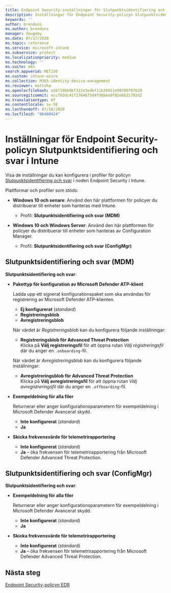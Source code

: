 ```yaml
---
title: Endpoint Security-inställningar för Slutpunktsidentifiering och svar i Intune | Microsoft Docs
description: Inställningar för Endpoint Security-policyn Slutpunktsidentifiering och svar i Microsoft Intune
keywords: ''
author: brenduns
ms.author: brenduns
manager: dougeby
ms.date: 07/17/2020
ms.topic: reference
ms.service: microsoft-intune
ms.subservice: protect
ms.localizationpriority: medium
ms.technology: ''
ms.suite: ems
search.appverid: MET150
ms.custom: intune-azure
ms.collection: M365-identity-device-management
ms.reviewer: mattsha
ms.openlocfilehash: e26719bb9bf322e3e4bf11b39911e98788707629
ms.sourcegitcommit: eccf83dc41f2764675d4fd6b6e9f02e6631792d2
ms.translationtype: HT
ms.contentlocale: sv-SE
ms.lasthandoff: 07/18/2020
ms.locfileid: "86460424"
---
```

# <a name="endpoint-detection-and-response-policy-settings-for-endpoint-security-in-intune"></a>Inställningar för Endpoint Security-policyn Slutpunktsidentifiering och svar i Intune

Visa de inställningar du kan konfigurera i profiler för policyn [Slutpunktsidentifiering och svar](../protect/endpoint-security-edr-policy.md) i noden Endpoint Security i Intune.

Plattformar och profiler som stöds:

- **Windows 10 och senare**: Använd den här plattformen för policyer du distribuerar till enheter som hanteras med Intune.
  - Profil: **Slutpunktsidentifiering och svar (MDM)**

- **Windows 10 och Windows Server**: Använd den här plattformen för policyer du distribuerar till enheter som hanteras av Configuration Manager.
  - Profil: **Slutpunktsidentifiering och svar (ConfigMgr)**

## <a name="endpoint-detection-and-response-mdm"></a>Slutpunktsidentifiering och svar (MDM)

**Slutpunktsidentifiering och svar**:

- **Pakettyp för konfiguration av Microsoft Defender ATP-klient**

  Ladda upp ett signerat konfigurationspaket som ska användas för registrering av Microsoft Defender ATP-klienten.

  - **Ej konfigurerat** (*standard*)
  - **Registreringsblob**  
  - **Avregistreringsblob**  

  När värdet är *Registreringsblob* kan du konfigurera följande inställningar:

  - **Registreringsblob för Advanced Threat Protection**  
    Klicka på **Välj registreringsfil** för att öppna rutan *Välj registreringsfil* där du anger en `.onboarding`-fil.

  När värdet är *Avregistreringsblob* kan du konfigurera följande inställningar:
  
  - **Avregistreringsblob för Advanced Threat Protection**  
     Klicka på **Välj avregistreringsfil** för att öppna rutan *Välj avregistreringsfil* där du anger en `.offboarding`-fil.

- **Exempeldelning för alla filer**  

  Returnerar eller anger konfigurationsparametern för exempeldelning i Microsoft Defender Avancerat skydd.  
  - **Inte konfigurerat** (*standard*)
  - **Ja**

- **Skicka frekvensvärde för telemetrirapportering**

  - **Inte konfigurerat** (*standard*)
  - **Ja** – öka frekvensen för telemetrirapportering från Microsoft Defender Advanced Threat Protection.

## <a name="endpoint-detection-and-response-configmgr"></a>Slutpunktsidentifiering och svar (ConfigMgr)

**Slutpunktsidentifiering och svar**:

- **Exempeldelning för alla filer**  

  Returnerar eller anger konfigurationsparametern för exempeldelning i Microsoft Defender Avancerat skydd.  
  - **Inte konfigurerat** (*standard*)
  - **Ja**

- **Skicka frekvensvärde för telemetrirapportering**

  - **Inte konfigurerat** (*standard*)
  - **Ja** – öka frekvensen för telemetrirapportering från Microsoft Defender Advanced Threat Protection.

## <a name="next-steps"></a>Nästa steg

[Endpoint Security-policyn EDR](../protect/endpoint-security-edr-policy.md)
